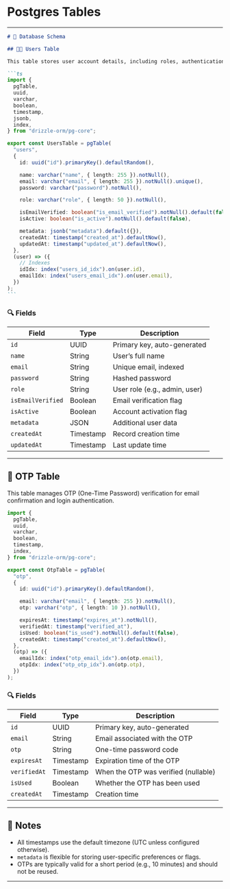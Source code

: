 # Postgres Tables

---

````md
# 📄 Database Schema

## 🧑‍💼 Users Table

This table stores user account details, including roles, authentication, and metadata.

```ts
import {
  pgTable,
  uuid,
  varchar,
  boolean,
  timestamp,
  jsonb,
  index,
} from "drizzle-orm/pg-core";

export const UsersTable = pgTable(
  "users",
  {
    id: uuid("id").primaryKey().defaultRandom(),

    name: varchar("name", { length: 255 }).notNull(),
    email: varchar("email", { length: 255 }).notNull().unique(),
    password: varchar("password").notNull(),

    role: varchar("role", { length: 50 }).notNull(),

    isEmailVerified: boolean("is_email_verified").notNull().default(false),
    isActive: boolean("is_active").notNull().default(false),

    metadata: jsonb("metadata").default({}),
    createdAt: timestamp("created_at").defaultNow(),
    updatedAt: timestamp("updated_at").defaultNow(),
  },
  (user) => ({
    // Indexes
    idIdx: index("users_id_idx").on(user.id),
    emailIdx: index("users_email_idx").on(user.email),
  })
);
```
````

### 🔍 Fields

| Field             | Type      | Description                   |
| ----------------- | --------- | ----------------------------- |
| `id`              | UUID      | Primary key, auto-generated   |
| `name`            | String    | User’s full name              |
| `email`           | String    | Unique email, indexed         |
| `password`        | String    | Hashed password               |
| `role`            | String    | User role (e.g., admin, user) |
| `isEmailVerified` | Boolean   | Email verification flag       |
| `isActive`        | Boolean   | Account activation flag       |
| `metadata`        | JSON      | Additional user data          |
| `createdAt`       | Timestamp | Record creation time          |
| `updatedAt`       | Timestamp | Last update time              |

---

## 🔐 OTP Table

This table manages OTP (One-Time Password) verification for email confirmation and login authentication.

```ts
import {
  pgTable,
  uuid,
  varchar,
  boolean,
  timestamp,
  index,
} from "drizzle-orm/pg-core";

export const OtpTable = pgTable(
  "otp",
  {
    id: uuid("id").primaryKey().defaultRandom(),

    email: varchar("email", { length: 255 }).notNull(),
    otp: varchar("otp", { length: 10 }).notNull(),

    expiresAt: timestamp("expires_at").notNull(),
    verifiedAt: timestamp("verified_at"),
    isUsed: boolean("is_used").notNull().default(false),
    createdAt: timestamp("created_at").defaultNow(),
  },
  (otp) => ({
    emailIdx: index("otp_email_idx").on(otp.email),
    otpIdx: index("otp_otp_idx").on(otp.otp),
  })
);
```

### 🔍 Fields

| Field        | Type      | Description                          |
| ------------ | --------- | ------------------------------------ |
| `id`         | UUID      | Primary key, auto-generated          |
| `email`      | String    | Email associated with the OTP        |
| `otp`        | String    | One-time password code               |
| `expiresAt`  | Timestamp | Expiration time of the OTP           |
| `verifiedAt` | Timestamp | When the OTP was verified (nullable) |
| `isUsed`     | Boolean   | Whether the OTP has been used        |
| `createdAt`  | Timestamp | Creation time                        |

---

## 🧠 Notes

- All timestamps use the default timezone (UTC unless configured otherwise).
- `metadata` is flexible for storing user-specific preferences or flags.
- OTPs are typically valid for a short period (e.g., 10 minutes) and should not be reused.

---

